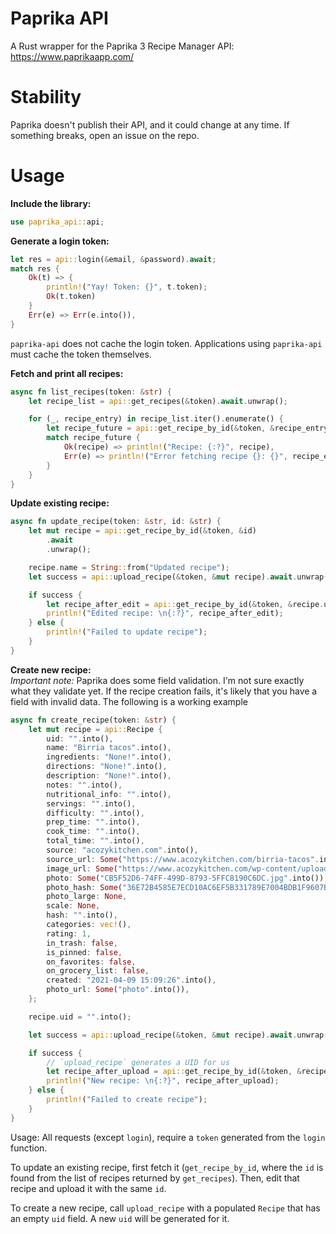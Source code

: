 # Paprika API

A Rust wrapper for the Paprika 3 Recipe Manager API: https://www.paprikaapp.com/

# Stability
Paprika doesn't publish their API, and it could change at any time. If something breaks, open an issue on the repo.

# Usage
**Include the library:**  
```rust
use paprika_api::api;
```

**Generate a login token:**
```rust
let res = api::login(&email, &password).await;
match res {
    Ok(t) => {
        println!("Yay! Token: {}", t.token);
        Ok(t.token)
    }
    Err(e) => Err(e.into()),
}
```
`paprika-api` does not cache the login token. Applications using `paprika-api` must cache the token themselves.

**Fetch and print all recipes:**  
```rust
async fn list_recipes(token: &str) {
    let recipe_list = api::get_recipes(&token).await.unwrap();

    for (_, recipe_entry) in recipe_list.iter().enumerate() {
        let recipe_future = api::get_recipe_by_id(&token, &recipe_entry.uid).await;
        match recipe_future {
            Ok(recipe) => println!("Recipe: {:?}", recipe),
            Err(e) => println!("Error fetching recipe {}: {}", recipe_entry.uid, e),
        }
    }
}
```

**Update existing recipe:**
```rust
async fn update_recipe(token: &str, id: &str) {
    let mut recipe = api::get_recipe_by_id(&token, &id)
        .await
        .unwrap();

    recipe.name = String::from("Updated recipe");
    let success = api::upload_recipe(&token, &mut recipe).await.unwrap();

    if success {
        let recipe_after_edit = api::get_recipe_by_id(&token, &recipe.uid).await.unwrap();
        println!("Edited recipe: \n{:?}", recipe_after_edit);
    } else {
        println!("Failed to update recipe");
    }
}
```

**Create new recipe:**  
*Important note:* Paprika does some field validation. I'm not sure exactly what they validate yet. If the recipe creation fails, it's likely that you have a field with invalid data. The following is a working example
```rust
async fn create_recipe(token: &str) {
    let mut recipe = api::Recipe {
        uid: "".into(),
        name: "Birria tacos".into(),
        ingredients: "None!".into(),
        directions: "None!".into(),
        description: "None!".into(),
        notes: "".into(),
        nutritional_info: "".into(),
        servings: "".into(),
        difficulty: "".into(),
        prep_time: "".into(),
        cook_time: "".into(),
        total_time: "".into(),
        source: "acozykitchen.com".into(),
        source_url: Some("https://www.acozykitchen.com/birria-tacos".into()),
        image_url: Some("https://www.acozykitchen.com/wp-content/uploads/2021/01/BirriaTacos-11-1227x1536-2-500x500.jpg".into()),
        photo: Some("CB5F52D6-74FF-499D-8793-5FFC8190C6DC.jpg".into()),
        photo_hash: Some("36E72B4585E7ECD10AC6EF5B331789E7004BDB1F9607BC22BE27759CDD143FB6".into()),
        photo_large: None,
        scale: None,
        hash: "".into(),
        categories: vec!(),
        rating: 1,
        in_trash: false,
        is_pinned: false,
        on_favorites: false,
        on_grocery_list: false,
        created: "2021-04-09 15:09:26".into(),
        photo_url: Some("photo".into()),
    };

    recipe.uid = "".into();

    let success = api::upload_recipe(&token, &mut recipe).await.unwrap();

    if success {
        // `upload_recipe` generates a UID for us
        let recipe_after_upload = api::get_recipe_by_id(&token, &recipe.uid).await.unwrap();
        println!("New recipe: \n{:?}", recipe_after_upload);
    } else {
        println!("Failed to create recipe");
    }
}
```

Usage: All requests (except `login`), require a `token` generated from the `login` function.

To update an existing recipe, first fetch it (`get_recipe_by_id`, where the `id` is found from the list of recipes returned by `get_recipes`). Then, edit that recipe and upload it with the same `id`.

To create a new recipe, call `upload_recipe` with a populated `Recipe` that has an empty `uid` field. A new `uid` will be generated for it.
